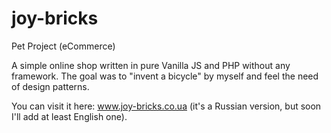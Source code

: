 # joy-bricks
Pet Project (eCommerce)

A simple online shop written in pure Vanilla JS and PHP without any framework. The goal was to "invent a bicycle" by myself and feel the need of design patterns.

You can visit it here: www.joy-bricks.co.ua (it's a Russian version, but soon I'll add at least English one).
